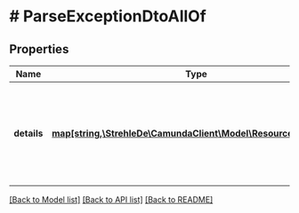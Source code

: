 # # ParseExceptionDtoAllOf

## Properties

Name | Type | Description | Notes
------------ | ------------- | ------------- | -------------
**details** | [**map[string,\StrehleDe\CamundaClient\Model\ResourceReportDto]**](ResourceReportDto.md) | A JSON Object containing list of errors and warnings occurred during deployment. | [optional] 

[[Back to Model list]](../../README.md#documentation-for-models) [[Back to API list]](../../README.md#documentation-for-api-endpoints) [[Back to README]](../../README.md)


